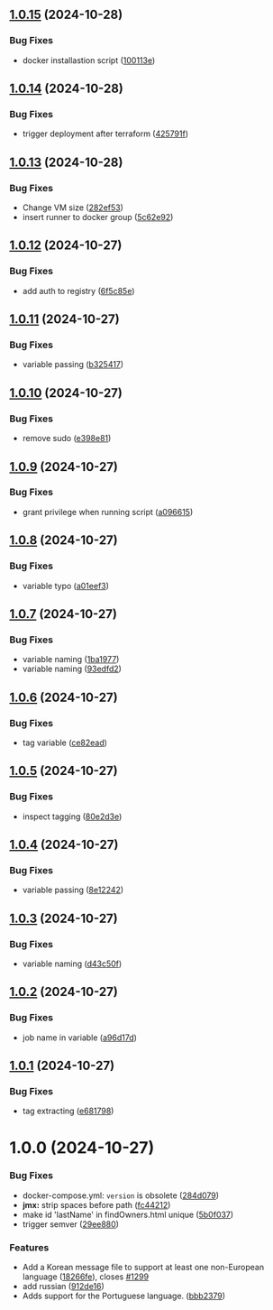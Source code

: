 ## [1.0.15](https://github.com/talithafrsc/spring-petclinic/compare/v1.0.14...v1.0.15) (2024-10-28)


### Bug Fixes

* docker installastion script ([100113e](https://github.com/talithafrsc/spring-petclinic/commit/100113e0a4ce3771833918eadcc35d45c651d51c))

## [1.0.14](https://github.com/talithafrsc/spring-petclinic/compare/v1.0.13...v1.0.14) (2024-10-28)


### Bug Fixes

* trigger deployment after terraform ([425791f](https://github.com/talithafrsc/spring-petclinic/commit/425791f0d80d4559b6eccc18888a6f4f25aa7a90))

## [1.0.13](https://github.com/talithafrsc/spring-petclinic/compare/v1.0.12...v1.0.13) (2024-10-28)


### Bug Fixes

* Change VM size ([282ef53](https://github.com/talithafrsc/spring-petclinic/commit/282ef538ccabecfc60402659306e17db5ef177c8))
* insert runner to docker group ([5c62e92](https://github.com/talithafrsc/spring-petclinic/commit/5c62e92a172a4341fd56a1fc1ee088fe1b81e231))

## [1.0.12](https://github.com/talithafrsc/spring-petclinic/compare/v1.0.11...v1.0.12) (2024-10-27)


### Bug Fixes

* add auth to registry ([6f5c85e](https://github.com/talithafrsc/spring-petclinic/commit/6f5c85e1a83739ea45849fdd786087adf5c281a4))

## [1.0.11](https://github.com/talithafrsc/spring-petclinic/compare/v1.0.10...v1.0.11) (2024-10-27)


### Bug Fixes

* variable passing ([b325417](https://github.com/talithafrsc/spring-petclinic/commit/b325417063912220092aad36354acbc11b263357))

## [1.0.10](https://github.com/talithafrsc/spring-petclinic/compare/v1.0.9...v1.0.10) (2024-10-27)


### Bug Fixes

* remove sudo ([e398e81](https://github.com/talithafrsc/spring-petclinic/commit/e398e814744953a4f93379fc9c690c52e3d498b1))

## [1.0.9](https://github.com/talithafrsc/spring-petclinic/compare/v1.0.8...v1.0.9) (2024-10-27)


### Bug Fixes

* grant privilege when running script ([a096615](https://github.com/talithafrsc/spring-petclinic/commit/a0966153e20fc02a4a22d3631bfbb326995f2dd2))

## [1.0.8](https://github.com/talithafrsc/spring-petclinic/compare/v1.0.7...v1.0.8) (2024-10-27)


### Bug Fixes

* variable typo ([a01eef3](https://github.com/talithafrsc/spring-petclinic/commit/a01eef30e357c073538b03e9c58104fb197a0504))

## [1.0.7](https://github.com/talithafrsc/spring-petclinic/compare/v1.0.6...v1.0.7) (2024-10-27)


### Bug Fixes

* variable naming ([1ba1977](https://github.com/talithafrsc/spring-petclinic/commit/1ba1977a76d1d2bda6d27aa2ae129f1de0503bb2))
* variable naming ([93edfd2](https://github.com/talithafrsc/spring-petclinic/commit/93edfd20f2342314e0c3a99f4ae27a78d0d2c473))

## [1.0.6](https://github.com/talithafrsc/spring-petclinic/compare/v1.0.5...v1.0.6) (2024-10-27)


### Bug Fixes

* tag variable ([ce82ead](https://github.com/talithafrsc/spring-petclinic/commit/ce82ead2ff163de74ebe2464d45886e1fb45390c))

## [1.0.5](https://github.com/talithafrsc/spring-petclinic/compare/v1.0.4...v1.0.5) (2024-10-27)


### Bug Fixes

* inspect tagging ([80e2d3e](https://github.com/talithafrsc/spring-petclinic/commit/80e2d3e6408b3fd5d21f1a81cd9039ed09f8ce2e))

## [1.0.4](https://github.com/talithafrsc/spring-petclinic/compare/v1.0.3...v1.0.4) (2024-10-27)


### Bug Fixes

* variable passing ([8e12242](https://github.com/talithafrsc/spring-petclinic/commit/8e12242ebac055fd723c2d5326b94949824625ab))

## [1.0.3](https://github.com/talithafrsc/spring-petclinic/compare/v1.0.2...v1.0.3) (2024-10-27)


### Bug Fixes

* variable naming ([d43c50f](https://github.com/talithafrsc/spring-petclinic/commit/d43c50fc4db3b807996b45da71603c230b1f3425))

## [1.0.2](https://github.com/talithafrsc/spring-petclinic/compare/v1.0.1...v1.0.2) (2024-10-27)


### Bug Fixes

* job name in variable ([a96d17d](https://github.com/talithafrsc/spring-petclinic/commit/a96d17dbf150a6fb18b0007c661283404db8e842))

## [1.0.1](https://github.com/talithafrsc/spring-petclinic/compare/v1.0.0...v1.0.1) (2024-10-27)


### Bug Fixes

* tag extracting ([e681798](https://github.com/talithafrsc/spring-petclinic/commit/e681798709bbf963a0fe2855ab0144cccc13c032))

# 1.0.0 (2024-10-27)


### Bug Fixes

* docker-compose.yml: `version` is obsolete ([284d079](https://github.com/talithafrsc/spring-petclinic/commit/284d07942e51f00d29ce37a333d35dbbf6ee7331))
* **jmx:** strip spaces before path ([fc44212](https://github.com/talithafrsc/spring-petclinic/commit/fc442120ce59aa8b5cbc1391510b430b9edd30d8))
* make id 'lastName' in findOwners.html unique ([5b0f037](https://github.com/talithafrsc/spring-petclinic/commit/5b0f037d06de2c9ad3be4fdf52402ddb5667e2da))
* trigger semver ([29ee880](https://github.com/talithafrsc/spring-petclinic/commit/29ee88052b97e1f4386e3102ebef3c112914685c))


### Features

* Add a Korean message file to support at least one non-European language ([18266fe](https://github.com/talithafrsc/spring-petclinic/commit/18266fec8b33664444efbc45ad5d641b3210a58c)), closes [#1299](https://github.com/talithafrsc/spring-petclinic/issues/1299)
* add russian ([912de16](https://github.com/talithafrsc/spring-petclinic/commit/912de1648e32012706eb8623af1e42f334d7964a))
* Adds support for the Portuguese language. ([bbb2379](https://github.com/talithafrsc/spring-petclinic/commit/bbb237928fa9ef24a09ce57ad01075e4b7eb78c8))
